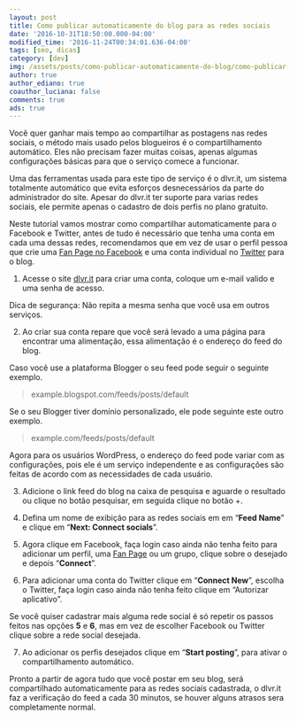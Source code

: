 ```yaml
---
layout: post
title: Como publicar automaticamente do blog para as redes sociais
date: '2016-10-31T18:50:00.000-04:00'
modified_time: '2016-11-24T00:34:01.636-04:00'
tags: [seo, dicas]
category: [dev]
img: /assets/posts/como-publicar-automaticamente-do-blog/como-publicar-automaticamente-do-blog.jpg
author: true
author_ediano: true
coauthor_luciana: false
comments: true
ads: true
---
```


Você quer ganhar mais tempo ao compartilhar as postagens nas redes sociais, o método mais usado pelos blogueiros é o compartilhamento automático. Eles não precisam fazer muitas coisas, apenas algumas configurações básicas para que o serviço comece a funcionar.

Uma das ferramentas usada para este tipo de serviço é o dlvr.it, um sistema totalmente automático que evita esforços desnecessários da parte do administrador do site. Apesar do dlvr.it ter suporte para varias redes sociais, ele permite apenas o cadastro de dois perfis no plano gratuito.

Neste tutorial vamos mostrar como compartilhar automaticamente para o Facebook e Twitter, antes de tudo é necessário que tenha uma conta em cada uma dessas redes, recomendamos que em vez de usar o perfil pessoa que crie uma <a href="http://www.insideblock.com/posts/como-criar-uma-pagina-page-no-facebook.html" target="_blank">Fan Page no Facebook</a> e uma conta individual no <a href="http://www.insideblock.com/posts/como-criar-2-contas-no-twitter-com-o.html" target="_blank">Twitter</a> para o blog.

1. Acesse o site <a href="http://dlvr.it/" target="_blank" class="external-link" rel="nofollow">dlvr.it</a> para criar uma conta, coloque um e-mail valido e uma senha de acesso.

Dica de segurança: Não repita a mesma senha que você usa em outros serviços.

2. Ao criar sua conta repare que você será levado a uma página para encontrar uma alimentação, essa alimentação é o endereço do feed do blog.

Caso você use a plataforma Blogger o seu feed pode seguir o seguinte exemplo.

> example.blogspot.com/feeds/posts/default

Se o seu Blogger tiver domínio personalizado, ele pode seguinte este outro exemplo.

> example.com/feeds/posts/default

Agora para os usuários WordPress, o endereço do feed pode variar com as configurações, pois ele é um serviço independente e as configurações são feitas de acordo com as necessidades de cada usuário.

3. Adicione o link feed do blog na caixa de pesquisa e aguarde o resultado ou clique no botão pesquisar, em seguida clique no botão +.

4. Defina um nome de exibição para as redes sociais em em “**Feed Name**” e clique em “**Next: Connect socials**”.

5. Agora clique em Facebook, faça login caso ainda não tenha feito para adicionar um perfil, uma <a href="http://www.insideblock.com/posts/como-criar-uma-pagina-page-no-facebook.html" target="_blank">Fan Page</a> ou um grupo, clique sobre o desejado e depois “**Connect**”.

6. Para adicionar uma conta do Twitter clique em “**Connect New**”, escolha o Twitter, faça login caso ainda não tenha feito clique em “Autorizar aplicativo”.

Se você quiser cadastrar mais alguma rede social é só repetir os passos feitos nas opções **5** e **6**, mas em vez de escolher Facebook ou Twitter clique sobre a rede social desejada.

7. Ao adicionar os perfis desejados clique em “**Start posting**”, para ativar o compartilhamento automático.

Pronto a partir de agora tudo que você postar em seu blog, será compartilhado automaticamente para as redes sociais cadastrada, o dlvr.it faz a verificação do feed a cada 30 minutos, se houver alguns atrasos sera completamente normal.